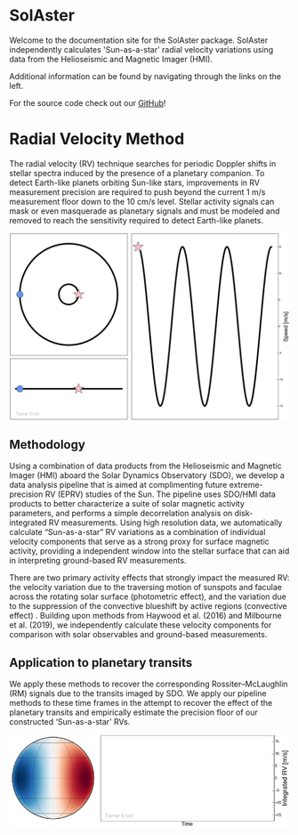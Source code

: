 # SolAster

Welcome to the documentation site for the SolAster package. SolAster independently
calculates 'Sun-as-a-star' radial velocity variations using data from the Helioseismic 
and Magnetic Imager (HMI).  

Additional information can be found by navigating through the links on the left. 

For the source code check out our [GitHub](https://github.com/tamarervin/SolAster)!

# Radial Velocity Method

The radial velocity (RV) technique searches for periodic 
Doppler shifts in stellar spectra induced by the presence of
a planetary companion. To detect Earth-like planets orbiting 
Sun-like stars, improvements in RV measurement precision are 
required to push beyond the current 1 m/s measurement floor 
down to the 10 cm/s level. Stellar activity signals can mask 
or even masquerade as planetary signals and must be modeled 
and removed to reach the sensitivity required to detect 
Earth-like planets.

![img/rv_animation.gif](img/rv_animation.gif)  


## Methodology

Using a combination of data products from the Helioseismic 
and Magnetic Imager (HMI) aboard the Solar Dynamics Observatory
(SDO), we develop a data analysis pipeline that is aimed at complimenting 
future extreme-precision RV (EPRV) studies of the Sun. 
The pipeline uses SDO/HMI data products to better characterize
a suite of solar magnetic activity parameters, and performs 
a simple decorrelation analysis on disk-integrated RV 
measurements. Using high resolution data, we automatically 
calculate “Sun-as-a-star” RV variations as a combination of 
individual velocity components that serve as a strong proxy 
for surface magnetic activity, providing a independent window
into the stellar surface that can aid in interpreting ground-based 
RV measurements.

There are two primary activity effects that strongly impact 
the measured RV: the velocity variation due to the traversing 
motion of sunspots and faculae across the rotating solar 
surface (photometric effect), and the variation due to the 
suppression of the convective blueshift by active regions 
(convective effect) . Building upon methods from Haywood et al. 
(2016) and Milbourne et al. (2019), we independently calculate
these velocity components for comparison with solar observables
and ground-based measurements.  

## Application to planetary transits

We apply these methods to recover the corresponding Rossiter–McLaughlin (RM) 
signals due to the transits imaged by SDO. We apply our pipeline methods to these 
time frames in the attempt to recover the effect of the planetary transits
and empirically estimate the precision floor of our constructed ‘Sun-as-a-star’ RVs. 

![img/rm_animation.gif](img/rm_animation.gif) 